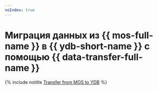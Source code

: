 ```yaml
---
noIndex: true
---
```


# Миграция данных из {{ mos-full-name }} в {{ ydb-short-name }} с помощью {{ data-transfer-full-name }}

{% include notitle [Transfer from MOS to YDB](../../_tutorials/dataplatform/datatransfer/opensearch-to-ydb.md) %}
